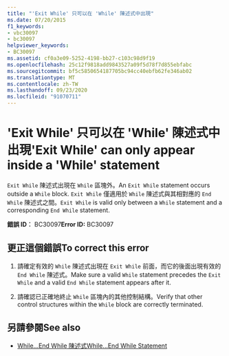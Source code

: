 ```yaml
---
title: "'Exit While' 只可以在 'While' 陳述式中出現"
ms.date: 07/20/2015
f1_keywords:
- vbc30097
- bc30097
helpviewer_keywords:
- BC30097
ms.assetid: cf0a3e09-5252-4198-bb27-c103c98d9f19
ms.openlocfilehash: 25c12f9818add9843527a09f5d78f7d855ebfabc
ms.sourcegitcommit: bf5c5850654187705bc94cc40ebfb62fe346ab02
ms.translationtype: MT
ms.contentlocale: zh-TW
ms.lasthandoff: 09/23/2020
ms.locfileid: "91070711"
---
```

# <a name="exit-while-can-only-appear-inside-a-while-statement"></a><span data-ttu-id="93c35-102">'Exit While' 只可以在 'While' 陳述式中出現</span><span class="sxs-lookup"><span data-stu-id="93c35-102">'Exit While' can only appear inside a 'While' statement</span></span>

<span data-ttu-id="93c35-103">`Exit While` 陳述式出現在 `While` 區塊外。</span><span class="sxs-lookup"><span data-stu-id="93c35-103">An `Exit While` statement occurs outside a `While` block.</span></span> <span data-ttu-id="93c35-104">`Exit While` 僅適用於 `While` 陳述式與其相對應的 `End While` 陳述式之間。</span><span class="sxs-lookup"><span data-stu-id="93c35-104">`Exit While` is valid only between a `While` statement and a corresponding `End While` statement.</span></span>  
  
 <span data-ttu-id="93c35-105">**錯誤 ID︰** BC30097</span><span class="sxs-lookup"><span data-stu-id="93c35-105">**Error ID:** BC30097</span></span>  
  
## <a name="to-correct-this-error"></a><span data-ttu-id="93c35-106">更正這個錯誤</span><span class="sxs-lookup"><span data-stu-id="93c35-106">To correct this error</span></span>  
  
1. <span data-ttu-id="93c35-107">請確定有效的 `While` 陳述式出現在 `Exit While` 前面，而它的後面出現有效的 `End While` 陳述式。</span><span class="sxs-lookup"><span data-stu-id="93c35-107">Make sure a valid `While` statement precedes the `Exit While` and a valid `End While` statement appears after it.</span></span>  
  
2. <span data-ttu-id="93c35-108">請確認已正確地終止 `While` 區塊內的其他控制結構。</span><span class="sxs-lookup"><span data-stu-id="93c35-108">Verify that other control structures within the `While` block are correctly terminated.</span></span>  
  
## <a name="see-also"></a><span data-ttu-id="93c35-109">另請參閱</span><span class="sxs-lookup"><span data-stu-id="93c35-109">See also</span></span>

- [<span data-ttu-id="93c35-110">While...End While 陳述式</span><span class="sxs-lookup"><span data-stu-id="93c35-110">While...End While Statement</span></span>](../language-reference/statements/while-end-while-statement.md)
